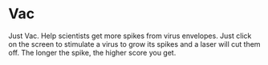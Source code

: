 # Vac
Just Vac. Help scientists get more spikes from virus envelopes. Just click on the screen to stimulate a virus to grow its spikes and a laser will cut them off. The longer the spike, the higher score you get.
